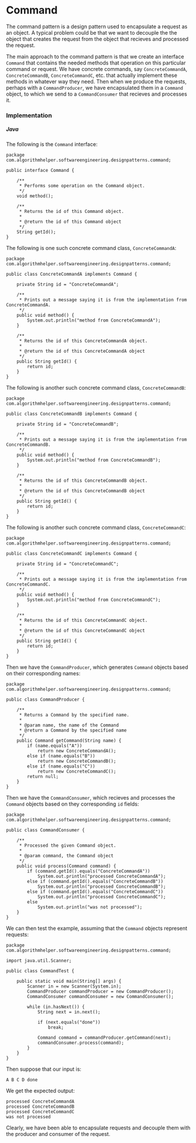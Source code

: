 # Command

The command pattern is a design pattern used to encapsulate a request as an object. A typical 
problem could be that we want to decouple the the object that creates the request from the object
that recieves and processed the request.

The main approach to the command pattern is that we create an interface `Command` that contains
the needed methods that operation on this particular command or request. We have concrete commands,
say `ConcreteCommandA`, `ConcreteCommandB`, `ConcreteCommandC`, etc. that actually implement these
methods in whatever way they need. Then when we produce the requests, perhaps with a
`CommandProducer`, we have encapsulated them in a `Command` object, to which we send to a 
`CommandConsumer` that recieves and processes it.

### Implementation

##### Java

The following is the `Command` interface:

```
package com.algorithmhelper.softwareengineering.designpatterns.command;

public interface Command {

    /**
     * Performs some operation on the Command object.
     */
    void method();

    /**
     * Returns the id of this Command object.
     *
     * @return the id of this Command object
     */
    String getId();
}
```

The following is one such concrete command class, `ConcreteCommandA`:

```
package com.algorithmhelper.softwareengineering.designpatterns.command;

public class ConcreteCommandA implements Command {

    private String id = "ConcreteCommandA";

    /**
     * Prints out a message saying it is from the implementation from ConcreteCommandA.
     */
    public void method() {
        System.out.println("method from ConcreteCommandA");
    }

    /**
     * Returns the id of this ConcreteCommandA object.
     *
     * @return the id of this ConcreteCommandA object
     */
    public String getId() {
        return id;
    }
}
```

The following is another such concrete command class, `ConcreteCommandB`:

```
package com.algorithmhelper.softwareengineering.designpatterns.command;

public class ConcreteCommandB implements Command {

    private String id = "ConcreteCommandB";

    /**
     * Prints out a message saying it is from the implementation from ConcreteCommandB.
     */
    public void method() {
        System.out.println("method from ConcreteCommandB");
    }

    /**
     * Returns the id of this ConcreteCommandB object.
     *
     * @return the id of this ConcreteCommandB object
     */
    public String getId() {
        return id;
    }
}
```

The following is another such concrete command class, `ConcreteCommandC`:

```
package com.algorithmhelper.softwareengineering.designpatterns.command;

public class ConcreteCommandC implements Command {

    private String id = "ConcreteCommandC";

    /**
     * Prints out a message saying it is from the implementation from ConcreteCommandC.
     */
    public void method() {
        System.out.println("method from ConcreteCommandC");
    }

    /**
     * Returns the id of this ConcreteCommandC object.
     *
     * @return the id of this ConcreteCommandC object
     */
    public String getId() {
        return id;
    }
}
```

Then we have the `CommandProducer`, which generates `Command` objects based on their corresponding
names:

```
package com.algorithmhelper.softwareengineering.designpatterns.command;

public class CommandProducer {

    /**
     * Returns a Command by the specified name.
     *
     * @param name, the name of the Command
     * @return a Command by the specified name
     */
    public Command getCommand(String name) {
        if (name.equals("A"))
            return new ConcreteCommandA();
        else if (name.equals("B"))
            return new ConcreteCommandB();
        else if (name.equals("C"))
            return new ConcreteCommandC();
        return null;
    }
}
```

Then we have the `CommandConsumer`, which recieves and processes the `Command` objects based on 
they corresponding `id` fields:

```
package com.algorithmhelper.softwareengineering.designpatterns.command;

public class CommandConsumer {

    /**
     * Processed the given Command object.
     *
     * @param command, the Command object
     */
    public void process(Command command) {
        if (command.getId().equals("ConcreteCommandA"))
            System.out.println("processed ConcreteCommandA");
        else if (command.getId().equals("ConcreteCommandB"))
            System.out.println("processed ConcreteCommandB");
        else if (command.getId().equals("ConcreteCommandC"))
            System.out.println("processed ConcreteCommandC");
        else
            System.out.println("was not processed");
    }
}
```

We can then test the example, assuming that the `Command` objects represent requests:

```
package com.algorithmhelper.softwareengineering.designpatterns.command;

import java.util.Scanner;

public class CommandTest {

    public static void main(String[] args) {
        Scanner in = new Scanner(System.in);
        CommandProducer commandProducer = new CommandProducer();
        CommandConsumer commandConsumer = new CommandConsumer();

        while (in.hasNext()) {
            String next = in.next();

            if (next.equals("done"))
                break;

            Command command = commandProducer.getCommand(next);
            commandConsumer.process(command);
        }
    }
}
```

Then suppose that our input is:

```
A B C D done
```

We get the expected output:

```
processed ConcreteCommandA
processed ConcreteCommandB
processed ConcreteCommandC
was not processed
```

Clearly, we have been able to encapsulate requests and decouple them with the producer and consumer
of the request.

